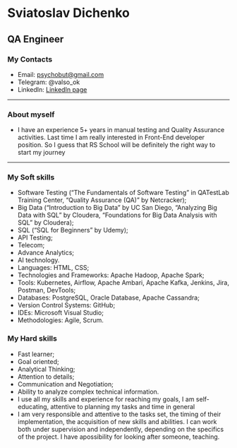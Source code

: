 # Sviatoslav Dichenko
## QA Engineer

### My Contacts
* Email: psychobut@gmail.com
* Telegram: @valso_ok
* LinkedIn: [LinkedIn page](https://www.linkedin.com/in/sviatoslav-dichenko-7444821b8/)
---
### About myself
* I have an experience 5+ years in manual testing and Quality Assurance activities.
Last time I am really interested in Front-End developer position.
So I guess that RS School will be definitely the right way to start my journey
---
### My Soft skills
* Software Testing (“The Fundamentals of Software Testing” in QATestLab Training Center, “Quality Assurance (QA)” by Netcracker);
* Big Data (“Introduction to Big Data” by UC San Diego, “Analyzing Big Data with SQL” by Cloudera, “Foundations for Big Data Analysis with SQL” by Cloudera);
* SQL (“SQL for Beginners” by Udemy);
* API Testing;
* Telecom;
* Advance Analytics;
* AI technology.
* Languages: HTML, CSS;
* Technologies and Frameworks: Apache Hadoop, Apache Spark;
* Tools: Kubernetes, Airflow, Apache Ambari, Apache Kafka, Jenkins, Jira, Postman, DevTools;
* Databases: PostgreSQL, Oracle Database, Apache Cassandra;
* Version Control Systems: GitHub;
* IDEs: Microsoft Visual Studio;
* Methodologies: Agile, Scrum.

### My Hard skills
* Fast learner;
* Goal oriented;
* Analytical Thinking;
* Attention to details;
* Communication and Negotiation;
* Ability to analyze complex technical information.
* I use all my skills and experience for reaching my goals, I am self-educating, attentive to planning my tasks and time in general
* I am very responsible and attentive to the tasks set, the timing of their implementation, the acquisition of new skills and abilities. 
I can work both under supervision and independently, depending on the specifics of the project. I have apossibility for looking after someone, teaching.
